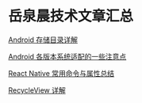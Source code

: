 # 岳泉晨技术文章汇总

[Android 存储目录详解](https://web.520wcf.com/yue-quan-chen/android-cun-chu-mu-lu-xiang-jie.html)

[Android 各版本系统适配的一些注意点](https://web.520wcf.com/yue-quan-chen/android-ge-ban-ben-xi-tong-shi-pei-de-yi-xie-zhu-yi-dian.html)

[React Native 常用命令与属性总结](https://web.520wcf.com/yue-quan-chen/react-native-chang-yong-ming-ling-yu-shu-xing-zong-jie.html)

[RecycleView 详解](https://web.520wcf.com/yue-quan-chen/recycleview-xiang-jie.html)